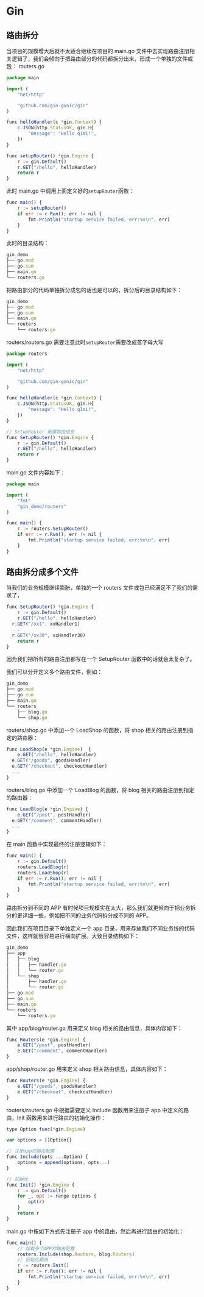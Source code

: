 # Gin

## 路由拆分

当项目的规模增大后就不太适合继续在项目的 main.go 文件中去实现路由注册相关逻辑了，我们会倾向于把路由部分的代码都拆分出来，形成一个单独的文件或包：
routers.go

```javascript
package main

import (
	"net/http"

	"github.com/gin-gonic/gin"
)

func helloHandler(c *gin.Context) {
	c.JSON(http.StatusOK, gin.H{
		"message": "Hello q1mi!",
	})
}

func setupRouter() *gin.Engine {
	r := gin.Default()
	r.GET("/hello", helloHandler)
	return r
}
```

此时 main.go 中调用上面定义好的`setupRouter`函数：

```javascript
func main() {
	r := setupRouter()
	if err := r.Run(); err != nil {
		fmt.Println("startup service failed, err:%v\n", err)
	}
}
```

此时的目录结构：

```javascript
gin_demo
├── go.mod
├── go.sum
├── main.go
└── routers.go
```

把路由部分的代码单独拆分成包的话也是可以的，拆分后的目录结构如下：

```javascript
gin_demo
├── go.mod
├── go.sum
├── main.go
└── routers
    └── routers.go
```

routers/routers.go 需要注意此时`setupRouter`需要改成首字母大写

```javascript
package routers

import (
	"net/http"

	"github.com/gin-gonic/gin"
)

func helloHandler(c *gin.Context) {
	c.JSON(http.StatusOK, gin.H{
		"message": "Hello q1mi!",
	})
}

// SetupRouter 配置路由信息
func SetupRouter() *gin.Engine {
	r := gin.Default()
	r.GET("/hello", helloHandler)
	return r
}
```

main.go 文件内容如下：

```javascript
package main

import (
	"fmt"
	"gin_demo/routers"
)

func main() {
	r := routers.SetupRouter()
	if err := r.Run(); err != nil {
		fmt.Println("startup service failed, err:%v\n", err)
	}
}
```

## 路由拆分成多个文件

当我们的业务规模继续膨胀，单独的一个 routers 文件或包已经满足不了我们的需求了，

```javascript
func SetupRouter() *gin.Engine {
	r := gin.Default()
	r.GET("/hello", helloHandler)
  r.GET("/xx1", xxHandler1)
  ...
  r.GET("/xx30", xxHandler30)
	return r
}
```

因为我们把所有的路由注册都写在一个 SetupRouter 函数中的话就会太复杂了。

我们可以分开定义多个路由文件，例如：

```javascript
gin_demo
├── go.mod
├── go.sum
├── main.go
└── routers
    ├── blog.go
    └── shop.go
```

routers/shop.go 中添加一个 LoadShop 的函数，将 shop 相关的路由注册到指定的路由器：

```javascript
func LoadShop(e *gin.Engine)  {
	e.GET("/hello", helloHandler)
  e.GET("/goods", goodsHandler)
  e.GET("/checkout", checkoutHandler)
  ...
}
```

routers/blog.go 中添加一个`LoadBlog 的函数，将 blog 相关的路由注册到指定的路由器：

```javascript
func LoadBlog(e *gin.Engine) {
	e.GET("/post", postHandler)
  e.GET("/comment", commentHandler)
  ...
}
```

在 main 函数中实现最终的注册逻辑如下：

```javascript
func main() {
	r := gin.Default()
	routers.LoadBlog(r)
	routers.LoadShop(r)
	if err := r.Run(); err != nil {
		fmt.Println("startup service failed, err:%v\n", err)
	}
}
```

路由拆分到不同的 APP
有时候项目规模实在太大，那么我们就更倾向于把业务拆分的更详细一些，例如把不同的业务代码拆分成不同的 APP。

因此我们在项目目录下单独定义一个 app 目录，用来存放我们不同业务线的代码文件，这样就很容易进行横向扩展。大致目录结构如下：

```javascript
gin_demo
├── app
│   ├── blog
│   │   ├── handler.go
│   │   └── router.go
│   └── shop
│       ├── handler.go
│       └── router.go
├── go.mod
├── go.sum
├── main.go
└── routers
    └── routers.go
```

其中 app/blog/router.go 用来定义 blog 相关的路由信息，具体内容如下：

```javascript
func Routers(e *gin.Engine) {
	e.GET("/post", postHandler)
	e.GET("/comment", commentHandler)
}
```

app/shop/router.go 用来定义 shop 相关路由信息，具体内容如下：

```javascript
func Routers(e *gin.Engine) {
	e.GET("/goods", goodsHandler)
	e.GET("/checkout", checkoutHandler)
}
```

routers/routers.go 中根据需要定义 Include 函数用来注册子 app 中定义的路由，Init 函数用来进行路由的初始化操作：

```javascript
type Option func(*gin.Engine)

var options = []Option{}

// 注册app的路由配置
func Include(opts ...Option) {
	options = append(options, opts...)
}

// 初始化
func Init() *gin.Engine {
	r := gin.Default()
	for _, opt := range options {
		opt(r)
	}
	return r
}
```

main.go 中按如下方式先注册子 app 中的路由，然后再进行路由的初始化：

```javascript
func main() {
	// 加载多个APP的路由配置
	routers.Include(shop.Routers, blog.Routers)
	// 初始化路由
	r := routers.Init()
	if err := r.Run(); err != nil {
		fmt.Println("startup service failed, err:%v\n", err)
	}
}
```
